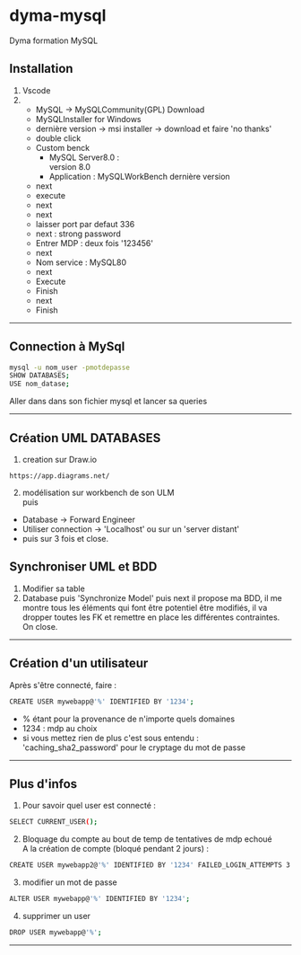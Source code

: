 # dyma-mysql
Dyma formation MySQL 

## Installation  
1. Vscode  
2. - MySQL -> MySQLCommunity(GPL) Download  
   - MySQLInstaller for Windows  
   - dernière version -> msi installer -> download et faire 'no thanks'
   - double click  
   - Custom benck  
     * MySQL Server8.0 :  
       version 8.0  
     * Application : 
       MySQLWorkBench dernière version  
   - next
   - execute
   - next
   - next
   - laisser port par defaut 336  
   - next : strong password  
   - Entrer MDP : deux fois '123456'  
   - next  
   - Nom service : MySQL80  
   - next  
   - Execute  
   - Finish  
   - next  
   - Finish  

---  

## Connection à MySql

```bash
mysql -u nom_user -pmotdepasse
SHOW DATABASES;
USE nom_datase;
```   
Aller dans dans son fichier mysql et lancer sa queries  

---  

## Création UML DATABASES  
  
1. creation sur Draw.io  
```
https://app.diagrams.net/
```  
  
2. modélisation sur workbench de son ULM  
puis  
- Database -> Forward Engineer  
- Utiliser connection -> 'Localhost'  ou sur un 'server distant'  
- puis sur 3 fois et close.  


## Synchroniser UML et BDD  
  
1. Modifier sa table  
2. Database puis 'Synchronize Model' puis next 
   il propose ma BDD, il me montre tous les éléments qui
   font être potentiel être modifiés, il va dropper toutes
   les FK et remettre en place les différentes contraintes.  
   On close.  
---  
## Création d'un utilisateur  
Après s'être connecté, faire :  
```bash
CREATE USER mywebapp@'%' IDENTIFIED BY '1234';
```  
- % étant pour la provenance de n'importe quels domaines  
- 1234 : mdp au choix  
- si vous mettez rien de plus c'est sous entendu : 'caching_sha2_password' pour le cryptage du mot de passe  
  
---   
  
## Plus d'infos  
1. Pour savoir quel user est connecté :  
```bash
SELECT CURRENT_USER();
```  
2. Bloquage du compte au bout de temp de tentatives de mdp echoué  
A la création de compte (bloqué pendant 2 jours) :
```bash
CREATE USER mywebapp2@'%' IDENTIFIED BY '1234' FAILED_LOGIN_ATTEMPTS 3 PASSWORD_LOCK_TIME 2;
```  
3. modifier un mot de passe  
```bash
ALTER USER mywebapp@'%' IDENTIFIED BY '1234';
```  
4. supprimer un user  
```bash
DROP USER mywebapp@'%';
```  
---  
